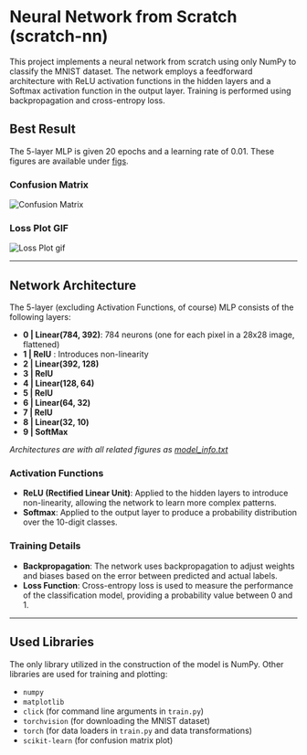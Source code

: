# Neural Network from Scratch (scratch-nn)

This project implements a neural network from scratch using only NumPy to classify the MNIST dataset. The network employs a feedforward architecture with ReLU activation functions in the hidden layers and a Softmax activation function in the output layer. Training is performed using backpropagation and cross-entropy loss.

## Best Result
The 5-layer MLP is given 20 epochs and a learning rate of 0.01. These figures are available under [figs](scratch-nn/figs/5_layers/20_epochs-0.01_lr).

### Confusion Matrix
![Confusion Matrix](https://github.com/IsaiahHarvi/scratch-nn/blob/77d235a391b6a3fb3378408e85f6812683bb09ab/scratch-nn/figs/5_layers/20_epochs-0.01_lr/ConfusionMatrix_val.png)

### Loss Plot GIF
![Loss Plot gif](https://github.com/IsaiahHarvi/scratch-nn/blob/77d235a391b6a3fb3378408e85f6812683bb09ab/scratch-nn/figs/5_layers/20_epochs-0.01_lr/training_loss.gif)


---

## Network Architecture
The 5-layer (excluding Activation Functions, of course) MLP consists of the following layers:

- **0 | Linear(784, 392)**: 784 neurons (one for each pixel in a 28x28 image, flattened)
- **1 | RelU**            : Introduces non-linearity
- **2 | Linear(392, 128)**
- **3 | RelU**
- **4 | Linear(128, 64)**
- **5 | RelU**
- **6 | Linear(64, 32)**
- **7 | RelU**
- **8 | Linear(32, 10)**
- **9 | SoftMax**

*Architectures are with all related figures as [model_info.txt](scratch-nn/figs/5_layers/20_epochs-0.01_lr/_model_info.txt)* 
### Activation Functions

- **ReLU (Rectified Linear Unit)**: Applied to the hidden layers to introduce non-linearity, allowing the network to learn more complex patterns.
- **Softmax**: Applied to the output layer to produce a probability distribution over the 10-digit classes.

### Training Details

- **Backpropagation**: The network uses backpropagation to adjust weights and biases based on the error between predicted and actual labels.
- **Loss Function**: Cross-entropy loss is used to measure the performance of the classification model, providing a probability value between 0 and 1.

---

## Used Libraries

The only library utilized in the construction of the model is NumPy. Other libraries are used for training and plotting:
- `numpy`
- `matplotlib`
- `click` (for command line arguments in `train.py`)
- `torchvision` (for downloading the MNIST dataset)
- `torch` (for data loaders in `train.py` and data transformations)
- `scikit-learn` (for confusion matrix plot)

